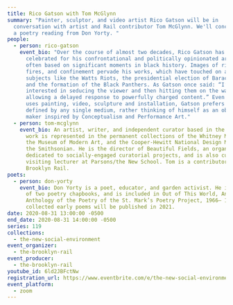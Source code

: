 ```yaml
---
title: Rico Gatson with Tom McGlynn
summary: "Painter, sculptor, and video artist Rico Gatson will be in
  conversation with artist and Rail contributor Tom McGlynn. We'll conclude with
  a poetry reading from Don Yorty. "
people:
  - person: rico-gatson
    event_bio: "Over the course of almost two decades, Rico Gatson has become
      celebrated for his confrontational and politically opinionated artworks,
      often based on significant moments in black history. Images of riots,
      fires, and confinement pervade his works, which have touched on a range of
      subjects like the Watts Riots, the presidential election of Barack Obama,
      and the formation of the Black Panthers. As Gatson once said: “I’m always
      interested in seducing the viewer and then hitting them on the way out,
      allowing a delayed response to powerfully charged content.” Even though he
      uses painting, video, sculpture and installation, Gatson prefers not to be
      defined by any single medium, rather thinking of himself as an object
      maker inspired by Conceptualism and Performance Art."
  - person: tom-mcglynn
    event_bio: An artist, writer, and independent curator based in the NYC area. His
      work is represented in the permanent collections of the Whitney Museum,
      the Museum of Modern Art, and the Cooper-Hewitt National Design Museum of
      the Smithsonian. He is the director of Beautiful Fields, an organization
      dedicated to socially-engaged curatorial projects, and is also currently a
      visiting lecturer at Parsons/the New School. Tom is a contributor to the
      Brooklyn Rail.
poets:
  - person: don-yorty
    event_bio: Don Yorty is a poet, educator, and garden activist. He is the author
      of two poetry chapbooks, and is included in Out of This World, An
      Anthology of the Poetry of the St. Mark’s Poetry Project, 1966– 1991. His
      collected early poems will be published in 2021.
date: 2020-08-31 13:00:00 -0500
end_date: 2020-08-31 14:00:00 -0500
series: 119
collections:
  - the-new-social-environment
event_organizer:
  - the-brooklyn-rail
event_producer:
  - the-brooklyn-rail
youtube_id: 6ld2JBFctNw
registration_url: https://www.eventbrite.com/e/the-new-social-environment-119-rico-gatson-tickets-118361389101
event_platform:
  - zoom
---
```

